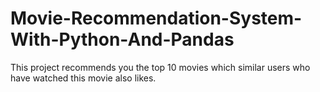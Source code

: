 # Movie-Recommendation-System-With-Python-And-Pandas
This project recommends you the top 10 movies which similar users who have watched this movie also likes.
